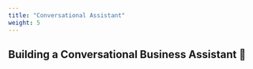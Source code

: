 ```yaml
---
title: "Conversational Assistant"
weight: 5
---
```


## Building a Conversational Business Assistant 🤖

<!-- In this final section, we'll create a conversational assistant that can help users interact with their business data through natural dialogue. This assistant will leverage AWS Bedrock's language capabilities to understand context, answer questions, and provide insights.

### Step 1: Create the Conversational Assistant API 🔍

1. Navigate to **API Builder** in the left sidebar
2. Click **+ Create API** and select **HTTP API**
3. Name your API "BusinessAssistant"
4. Add a parameter called "userMessage" of type "string"
5. Add a parameter called "conversationHistory" of type "array" (optional)
6. Add a step and select **AWS Bedrock**
7. Configure the step:
   - Select your Bedrock resource
   - Choose "Text" as the input type
   - For the prompt, we'll create a system message that defines the assistant's capabilities:

```
You are a helpful business assistant for a retail company. You can help with inventory management, sales analysis, and customer insights. You have access to the following data:

1. Inventory data: product names, categories, current stock levels, reorder points
2. Sales data: daily sales by product, region, and customer segment
3. Customer data: customer segments, purchase history, and preferences

When asked about specific data, respond as if you have access to this information and provide insights based on it. Keep your responses concise, professional, and focused on business value.

{{#if params.conversationHistory}}
Previous conversation:
{{params.conversationHistory}}
{{/if}}

User: {{params.userMessage}}
Assistant:
```

8. Name this step "GenerateResponse"
9. Click **Save** to save your API

::alert[The system message is crucial for defining the assistant's personality, capabilities, and constraints. A well-crafted system message ensures the assistant provides relevant, helpful responses.]{header="Info"}

### Step 2: Create the Conversational Interface 💬

Now, let's create a user interface for the conversational assistant:

1. Navigate to **UI Builder** in the left sidebar
2. Create a new page called "Business Assistant"
3. Design a chat-like interface:
   - Add a container that takes up most of the page
   - Style it to look like a chat window
   - Add a state variable called "messages" initialized as an empty array
4. Add a text input at the bottom of the page with a send button
5. Configure the send button's onClick event:
   - Get the current message from the text input
   - Update the "messages" state to add the user message
   - Clear the text input
   - Run the "BusinessAssistant" API with:
     - userMessage: the current message
     - conversationHistory: formatted previous messages
   - On success, update the "messages" state to add the assistant's response
6. Create a component to render each message in the chat:
   - Different styling for user vs. assistant messages
   - Support for markdown in assistant responses
   - Timestamps for each message
7. Add a "Clear Conversation" button that resets the messages state

::alert[To improve the user experience, add a typing indicator while waiting for the assistant's response. This provides visual feedback that the system is processing the request.]{header="Tip" type="info"}

### Step 3: Enhance the Assistant with Data Integration 📊

To make the assistant more useful, let's integrate it with real data:

1. Modify the BusinessAssistant API to detect when the user is asking for specific data
2. Add conditional steps that query the database when relevant
3. Include the query results in the prompt to Bedrock
4. Update the UI to display charts or tables when appropriate

For example, if the user asks "How are sales trending this month?", the API should:
1. Detect this is a sales trend question
2. Query the sales data for the current month
3. Include this data in the prompt to Bedrock
4. Generate a response that references the actual data

::alert[This approach combines the best of both worlds: the conversational abilities of foundation models and the accuracy of querying actual business data.]{header="Note"}

### Step 4: Test Your Conversational Assistant ✅

1. Preview your application
2. Start a conversation with questions like:
   - "Which products are running low on inventory?"
   - "How are sales performing compared to last month?"
   - "What are our top-selling products in the West region?"
3. Observe how the assistant:
   - Maintains context throughout the conversation
   - Provides relevant business insights
   - Formats responses in a readable way

::alert[This conversational assistant demonstrates how AWS Bedrock and Superblocks can work together to create intuitive interfaces for business data that feel natural and helpful.]{header="Success" type="success"}

![Conversational Business Assistant](/images/business-assistant.png) -->
